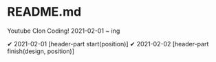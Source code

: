 # README.md

Youtube Clon Coding!
2021-02-01 ~ ing

✔ 2021-02-01 [header-part start(position)]
✔ 2021-02-02 [header-part finish(design, position)]